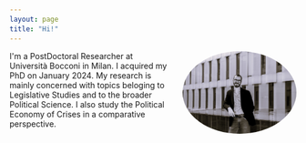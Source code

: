 ```yaml
---
layout: page
title: "Hi!"
---
```


<img src="/assets/img/PTN06613.jpg" alt="Umberto's photo" width="200" style="border-radius: 50%; float: right; margin-left: 20px;">

I'm a PostDoctoral Researcher at Università Bocconi in Milan. I acquired my PhD on January 2024. My research is mainly concerned with topics beloging to Legislative Studies and to the broader Political Science. I also study the Political Economy of Crises in a comparative perspective.
